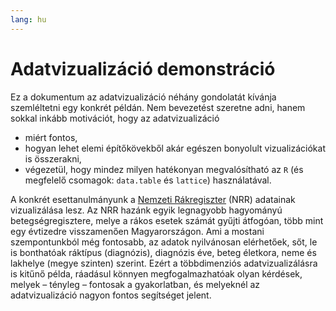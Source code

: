 ```yaml
---
lang: hu
---
```

Adatvizualizáció demonstráció
================

Ez a dokumentum az adatvizualizáció néhány gondolatát kívánja
szemléltetni egy konkrét példán. Nem bevezetést szeretne adni, hanem
sokkal inkább motivációt, hogy az adatvizualizáció

  - miért fontos,
  - hogyan lehet elemi építőkövekből akár egészen bonyolult
    vizualizációkat is összerakni,
  - végezetül, hogy mindez milyen hatékonyan megvalósítható az `R` (és
    megfelelő csomagok: `data.table` és `lattice`) használatával.

A konkrét esettanulmányunk a [Nemzeti
Rákregiszter](http://www.onkol.hu/hu/nemzeti_rakregiszter) (NRR)
adatainak vizualizálása lesz. Az NRR hazánk egyik legnagyobb hagyományú
betegségregisztere, melye a rákos esetek számát gyűjti átfogóan, több
mint egy évtizedre visszamenően Magyarországon. Ami a mostani
szempontunkból még fontosabb, az adatok nyilvánosan elérhetőek, sőt, le
is bonthatóak ráktípus (diagnózis), diagnózis éve, beteg életkora, neme
és lakhelye (megye szinten) szerint. Ezért a többdimenziós
adatvizualizálásra is kitűnő példa, ráadásul könnyen megfogalmazhatóak
olyan kérdések, melyek – tényleg – fontosak a gyakorlatban, és melyeknél
az adatvizualizáció nagyon fontos segítséget jelent.
